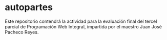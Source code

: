 # autopartes
Este repositorio contendrá la actividad para la evaluación final del tercel parcial de Programación Web Integral, impartida por el maestro Juan José Pacheco Reyes.
